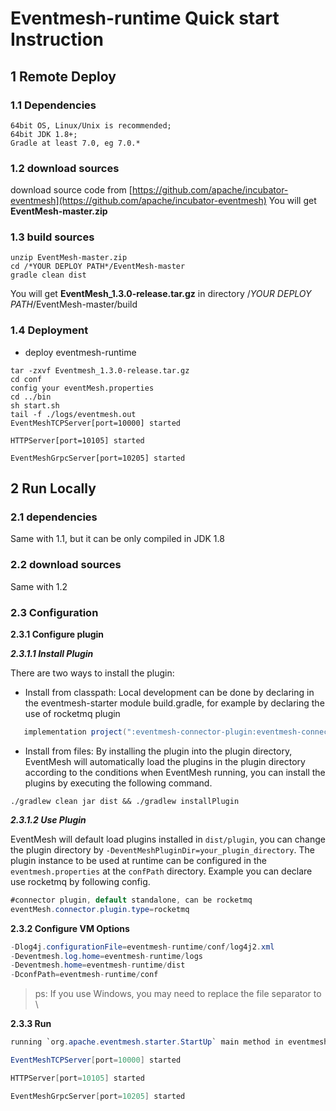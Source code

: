 # Eventmesh-runtime Quick start Instruction

## 1 Remote Deploy

### 1.1 Dependencies

```
64bit OS, Linux/Unix is recommended;
64bit JDK 1.8+;
Gradle at least 7.0, eg 7.0.*
```

### 1.2 download sources

download source code from [https://github.com/apache/incubator-eventmesh](https://github.com/apache/incubator-eventmesh)
You will get **EventMesh-master.zip**

### 1.3 build sources

```$xslt
unzip EventMesh-master.zip
cd /*YOUR DEPLOY PATH*/EventMesh-master
gradle clean dist
```

You will get **EventMesh_1.3.0-release.tar.gz** in directory /*YOUR DEPLOY PATH*/EventMesh-master/build

### 1.4 Deployment

- deploy eventmesh-runtime

```shell
tar -zxvf Eventmesh_1.3.0-release.tar.gz
cd conf
config your eventMesh.properties
cd ../bin
sh start.sh
tail -f ./logs/eventmesh.out
EventMeshTCPServer[port=10000] started

HTTPServer[port=10105] started

EventMeshGrpcServer[port=10205] started
```

## 2 Run Locally

### 2.1 dependencies

Same with 1.1, but it can be only compiled in JDK 1.8

### 2.2 download sources

Same with 1.2

### 2.3 Configuration

**2.3.1 Configure plugin**

***2.3.1.1 Install Plugin***

There are two ways to install the plugin:

- Install from classpath: Local development can be done by declaring in the eventmesh-starter module build.gradle, for example
 by declaring the use of rocketmq plugin

```java
   implementation project(":eventmesh-connector-plugin:eventmesh-connector-rocketmq")
```

- Install from files: By installing the plugin into the plugin directory, EventMesh will automatically load the plugins in the plugin directory
 according to the conditions when EventMesh running, you can install the plugins by executing the following command.

```shell
./gradlew clean jar dist && ./gradlew installPlugin
```

***2.3.1.2 Use Plugin***

EventMesh will default load plugins installed in `dist/plugin`, you can change the plugin directory by `-DeventMeshPluginDir=your_plugin_directory`.
The plugin instance to be used at runtime can be configured in the `eventmesh.properties` at the `confPath` directory.
Example you can declare use rocketmq by following config.

```java
#connector plugin, default standalone, can be rocketmq
eventMesh.connector.plugin.type=rocketmq
```

**2.3.2 Configure VM Options**

```java
-Dlog4j.configurationFile=eventmesh-runtime/conf/log4j2.xml
-Deventmesh.log.home=eventmesh-runtime/logs
-Deventmesh.home=eventmesh-runtime/dist
-DconfPath=eventmesh-runtime/conf
```

> ps: If you use Windows, you may need to replace the file separator to \

**2.3.3 Run**

```java
running `org.apache.eventmesh.starter.StartUp` main method in eventmesh-starter module.

EventMeshTCPServer[port=10000] started

HTTPServer[port=10105] started

EventMeshGrpcServer[port=10205] started
```
